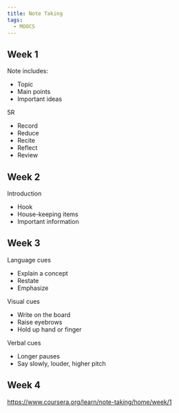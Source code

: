 ```yaml
---
title: Note Taking
tags:
  - MOOCS
---
```


## Week 1

Note includes:

- Topic
- Main points
- Important ideas

5R

- Record
- Reduce
- Recite
- Reflect
- Review

## Week 2

Introduction

- Hook
- House-keeping items
- Important information

## Week 3

Language cues

- Explain a concept
- Restate
- Emphasize

Visual cues

- Write on the board
- Raise eyebrows
- Hold up hand or finger

Verbal cues

- Longer pauses
- Say slowly, louder, higher pitch

## Week 4

https://www.coursera.org/learn/note-taking/home/week/1
